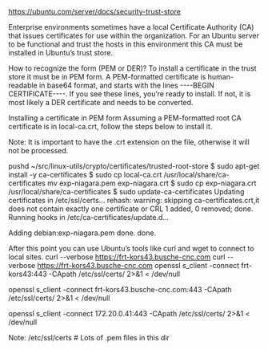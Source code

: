 https://ubuntu.com/server/docs/security-trust-store

Enterprise environments sometimes have a local Certificate Authority (CA) that issues certificates for use within the organization. For an Ubuntu server to be functional and trust the hosts in this environment this CA must be installed in Ubuntu’s trust store.

How to recognize the form (PEM or DER)?
To install a certificate in the trust store it must be in PEM form. A PEM-formatted certificate is human-readable in base64 format, and starts with the lines ----BEGIN CERTIFICATE----. If you see these lines, you’re ready to install. If not, it is most likely a DER certificate and needs to be converted.

Installing a certificate in PEM form
Assuming a PEM-formatted root CA certificate is in local-ca.crt, follow the steps below to install it.

Note: It is important to have the .crt extension on the file, otherwise it will not be processed.

pushd ~/src/linux-utils/crypto/certificates/trusted-root-store
$ sudo apt-get install -y ca-certificates
$ sudo cp local-ca.crt /usr/local/share/ca-certificates
mv exp-niagara.pem exp-niagara.crt
$ sudo cp exp-niagara.crt /usr/local/share/ca-certificates
$ sudo update-ca-certificates
Updating certificates in /etc/ssl/certs...
rehash: warning: skipping ca-certificates.crt,it does not contain exactly one certificate or CRL
1 added, 0 removed; done.
Running hooks in /etc/ca-certificates/update.d...

Adding debian:exp-niagara.pem
done.
done.

After this point you can use Ubuntu’s tools like curl and wget to connect to local sites.
curl --verbose https://frt-kors43.busche-cnc.com
curl --verbose https://frt-kors43.busche-cnc.com
openssl s_client -connect frt-kors43:443 -CApath /etc/ssl/certs/ 2>&1 < /dev/null

openssl s_client -connect frt-kors43.busche-cnc.com:443 -CApath /etc/ssl/certs/ 2>&1 < /dev/null

openssl s_client -connect 172.20.0.41:443 -CApath /etc/ssl/certs/ 2>&1 < /dev/null



Note: 
/etc/ssl/certs # Lots of .pem files in this dir
